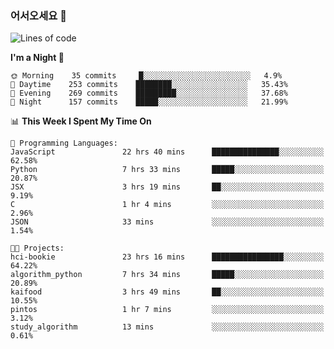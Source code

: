 ### 어서오세요 👋

<!--START_SECTION:waka-->
![Lines of code](https://img.shields.io/badge/From%20Hello%20World%20I%27ve%20Written-374262%20lines%20of%20code-blue)

**I'm a Night 🦉** 

```text
🌞 Morning    35 commits     █░░░░░░░░░░░░░░░░░░░░░░░░   4.9% 
🌆 Daytime    253 commits    ████████░░░░░░░░░░░░░░░░░   35.43% 
🌃 Evening    269 commits    █████████░░░░░░░░░░░░░░░░   37.68% 
🌙 Night      157 commits    █████░░░░░░░░░░░░░░░░░░░░   21.99%

```


📊 **This Week I Spent My Time On** 

```text
💬 Programming Languages: 
JavaScript               22 hrs 40 mins      ███████████████░░░░░░░░░░   62.58% 
Python                   7 hrs 33 mins       █████░░░░░░░░░░░░░░░░░░░░   20.87% 
JSX                      3 hrs 19 mins       ██░░░░░░░░░░░░░░░░░░░░░░░   9.19% 
C                        1 hr 4 mins         ░░░░░░░░░░░░░░░░░░░░░░░░░   2.96% 
JSON                     33 mins             ░░░░░░░░░░░░░░░░░░░░░░░░░   1.54%

🐱‍💻 Projects: 
hci-bookie               23 hrs 16 mins      ████████████████░░░░░░░░░   64.22% 
algorithm_python         7 hrs 34 mins       █████░░░░░░░░░░░░░░░░░░░░   20.89% 
kaifood                  3 hrs 49 mins       ██░░░░░░░░░░░░░░░░░░░░░░░   10.55% 
pintos                   1 hr 7 mins         ░░░░░░░░░░░░░░░░░░░░░░░░░   3.12% 
study_algorithm          13 mins             ░░░░░░░░░░░░░░░░░░░░░░░░░   0.61%

```


<!--END_SECTION:waka-->
